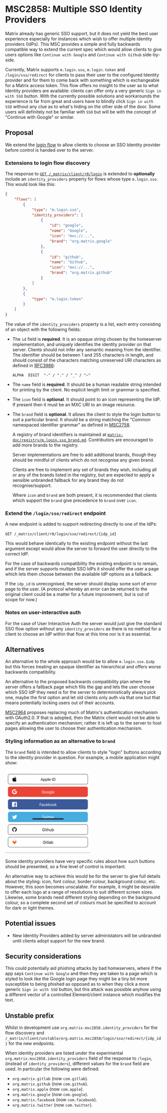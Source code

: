 # MSC2858: Multiple SSO Identity Providers

Matrix already has generic SSO support, but it does not yield the best user experience especially for
instances which wish to offer multiple identity providers (IdPs). This MSC provides a simple and fully
backwards compatible way to extend the current spec which would allow clients to give users options
like `Continue with Google` and `Continue with Github` side-by-side.

Currently, Matrix supports `m.login.sso`, `m.login.token` and `/login/sso/redirect` for clients to
pass their user to the configured Identity provider and for them to come back with something which
is exchangeable for a Matrix access token. This flow offers no insight to the user as to what
Identity providers are available: clients can offer only a very generic `Sign in with SSO`
button. With the currently possible solutions and workarounds the experience is far from great
and users have to blindly click `Sign in with SSO` without any clue as to what's hiding on the other
side of the door. Some users will definitely not be familiar with `SSO` but will be with the concept of
"Continue with Google" or similar.

## Proposal

We extend the [login
flow](https://matrix.org/docs/spec/client_server/r0.6.1#login) to allow clients
to choose an SSO Identity provider before control is handed over to the server.

### Extensions to login flow discovery

The response to [`GET /_matrix/client/r0/login`](https://matrix.org/docs/spec/client_server/r0.6.1#get-matrix-client-r0-login)
is extended to **optionally** include an `identity_providers` property for
flows whose type `m.login.sso`. This would look like this:

```json
{
    "flows": [
        {
            "type": "m.login.sso",
            "identity_providers": [
                {
                    "id": "google",
                    "name": "Google",
                    "icon": "mxc://...",
                    "brand": "org.matrix.google"
                },
                {
                    "id": "github",
                    "name": "Github",
                    "icon": "mxc://...",
                    "brand": "org.matrix.github"
                }
            ]
        },
        {
            "type": "m.login.token"
        }
    ]
}
```

The value of the `identity_providers` property is a list, each entry consisting
of an object with the following fields:

 * The `id` field is **required**. It is an opaque string chosen by the
   homeserver implementation, and uniquely identifies the identity provider on
   that server. Clients should not infer any semantic meaning from the
   identifier. The identifier should be between 1 and 255 characters in length,
   and should consist of the characters matching unreserved URI characters as
   defined in [RFC3986](http://www.ietf.org/rfc/rfc3986.txt):

   ```
   ALPHA  DIGIT  "-" / "." / "_" / "~"
   ```

 * The `name` field is **required**. It should be a human readable string
   intended for printing by the client. No explicit length limit or grammar is
   specified.

 * The `icon` field is **optional**. It should point to an icon representing
   the IdP. If present then it must be an MXC URI to an image resource.

 * The `brand` field is **optional**. It allows the client to style the login
   button to suit a particular brand. It should be a string matching the
   "Common namespaced identifier grammar" as defined in
   [MSC2758](https://github.com/matrix-org/matrix-doc/pull/2758).

   A registry of brand identifiers is maintained at
   [`matrix-doc/registry/m.login.sso_brand.md`](../registry/m.login.sso_brand.md). Contributors
   are encouraged to add more brands to the registry.

   Server implementations are free to add additional brands, though they should
   be mindful of clients which do not recognise any given brand.

   Clients are free to implement any set of brands they wish, including all or
   any of the brands listed in the registry, but are expected to apply a
   sensible unbranded fallback for any brand they do not recognise/support.

   Where `icon` and `brand` are both present, it is recommended that clients
   which support the `brand` give precedence to `brand` over `icon`.

### Extend the `/login/sso/redirect` endpoint

A new endpoint is added to support redirecting directly to one of the IdPs:

`GET /_matrix/client/r0/login/sso/redirect/{idp_id}`

This would behave identically to the existing endpoint without the last argument
except would allow the server to forward the user directly to the correct IdP.

For the case of backwards compatibility the existing endpoint is to remain,
and if the server supports multiple SSO IdPs it should offer the user a page
which lets them choose between the available IdP options as a fallback.

If the `idp_id` is unrecognised, the server should display some sort of error
page to the user. (A protocol whereby an error can be returned to the original
client could be a matter for a future improvement, but is out of scope for now.)

### Notes on user-interactive auth

For the case of User Interactive Auth the server would just give the standard
SSO flow option without any `identity_providers` as there is no method for
a client to choose an IdP within that flow at this time nor is it as
essential.


## Alternatives

An alternative to the whole approach would be to allow `m.login.sso.$idp` but this forces
treating an opaque identifier as hierarchical and offers worse backwards compatibility.

An alternative to the proposed backwards compatibility plan where the server offers a
fallback page which fills the gap and lets the user choose which SSO IdP they need is
for the server to deterministically always pick one, maybe the first option and let
old clients only auth via that one but that means potentially locking users out of their
accounts.

[MSC2964](https://github.com/matrix-org/matrix-doc/pull/2964) proposes
replacing much of Matrix's authentication mechanism with OAuth2.0. If that is
adopted, then the Matrix client would not be able to specify an authentication
mechanism; rather it is left up to the server to host pages allowing the user
to choose their authentication mechanism.

### Styling information as an alternative to `brand`

The `brand` field is intended to allow clients to style "login" buttons according
to the identity provider in question. For example, a mobile application might
show:

![login buttons](images/2858-login.png)

Some identity providers have very specific rules about how such buttons should
be presented, so a fine level of control is important.

An alternative way to achieve this would be for the server to give full details
about the styling: icon, font colour, border colour, background colour,
etc. However, this soon becomes unscalable. For example, it might be desirable
to offer each logo at a range of resolutions to suit different screen sizes.
Likewise, some brands need different styling depending on the background
colour, so a complete second set of colours must be specified to account for
dark or light themes.

## Potential issues

 * New Identity Providers added by server administators will be unbranded until
   clients adopt support for the new brand.

## Security considerations

This could potentially aid phishing attacks by bad homeservers, where if the app says
`Continue with Google` and then they are taken to a page which is styled to look like
the Google login page they might be a tiny bit more susceptible to being phished as opposed
as to when they click a more generic `Sign in with SSO` button, but this attack was possible
anyhow using a different vector of a controlled Element/client instance which modifies
the text.


## Unstable prefix

Whilst in development use `org.matrix.msc2858.identity_providers` for the flow
discovery and
`/_matrix/client/unstable/org.matrix.msc2858/login/sso/redirect/{idp_id}` for
the new endpoints.

When identity providers are listed under the experimental
`org.matrix.msc2858.identity_providers` field of the response to `/login`,
(instead of `identity_providers`), different values for the `brand` field are
used. In particular the following were defined:

  * `org.matrix.gitlab` (now `com.gitlab`).
  * `org.matrix.github` (now `com.github`).
  * `org.matrix.apple` (now `com.apple`).
  * `org.matrix.google` (now `com.google`).
  * `org.matrix.facebook` (now `com.facebook`).
  * `org.matrix.twitter` (now `com.twitter`).
